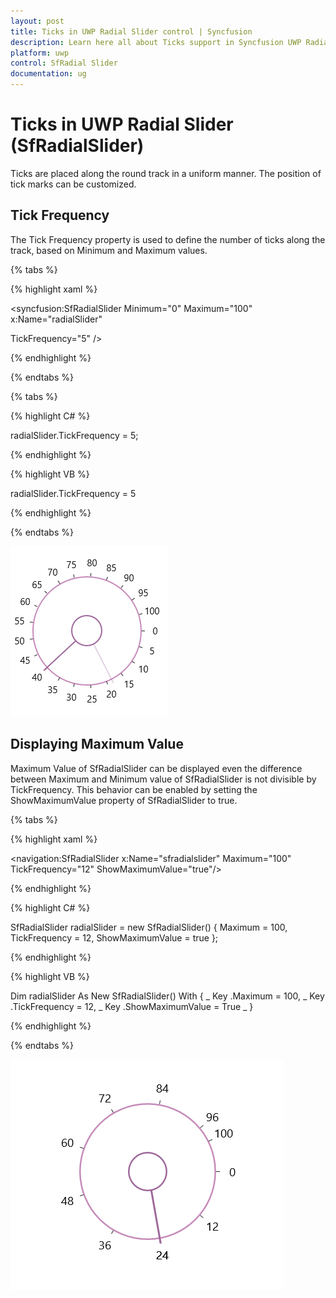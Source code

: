 ```yaml
---
layout: post
title: Ticks in UWP Radial Slider control | Syncfusion
description: Learn here all about Ticks support in Syncfusion UWP Radial Slider (SfRadialSlider) control and more.
platform: uwp
control: SfRadial Slider 
documentation: ug
---
```


# Ticks in UWP Radial Slider (SfRadialSlider)

Ticks are placed along the round track in a uniform manner. The position of tick marks can be customized.

## Tick Frequency

The Tick Frequency property is used to define the number of ticks along the track, based on Minimum and Maximum values.

{% tabs %}

{% highlight xaml %}

<syncfusion:SfRadialSlider Minimum="0" Maximum="100"  x:Name="radialSlider"

TickFrequency="5" />

{% endhighlight %}

{% endtabs %}

{% tabs %}

{% highlight C# %}

radialSlider.TickFrequency = 5;

{% endhighlight %}

{% highlight VB %}

radialSlider.TickFrequency = 5

{% endhighlight %}

{% endtabs %}


![Concepts--and-Features_img2](Concepts--and-Features_images/Concepts--and-Features_img2.png)

## Displaying Maximum Value

Maximum Value of SfRadialSlider can be displayed even the difference between Maximum and Minimum value of SfRadialSlider is not divisible by TickFrequency. This behavior can be enabled by setting the ShowMaximumValue property of SfRadialSlider to true.

{% tabs %}

{% highlight xaml %}

<navigation:SfRadialSlider x:Name="sfradialslider" Maximum="100" 
                                   TickFrequency="12" ShowMaximumValue="true"/>

{% endhighlight %}


{% highlight C# %}

SfRadialSlider radialSlider = new SfRadialSlider() { Maximum = 100, TickFrequency = 12, ShowMaximumValue = true };

{% endhighlight %}

{% highlight VB %}

Dim radialSlider As New SfRadialSlider() With { _
	Key .Maximum = 100, _
	Key .TickFrequency = 12, _
	Key .ShowMaximumValue = True _
}

{% endhighlight %}

{% endtabs %}


![Concepts--and-Features_img18](Concepts--and-Features_images/Concepts--and-Features_img18.png)
